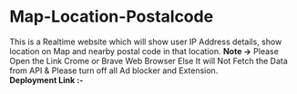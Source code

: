 # Map-Location-Postalcode
This is a Realtime website which will show user IP Address details, show location on Map and nearby postal code in that location. 
<b>Note -></b>  Please Open the Link Crome or Brave Web Browser Else It will Not Fetch the Data from API & Please turn off all Ad blocker and Extension.<br>
<b>Deployment Link :- </b> 
